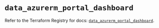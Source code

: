 # `data_azurerm_portal_dashboard`

Refer to the Terraform Registry for docs: [`data_azurerm_portal_dashboard`](https://registry.terraform.io/providers/hashicorp/azurerm/4.41.0/docs/data-sources/portal_dashboard).
